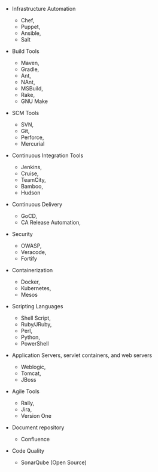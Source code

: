 
* Infrastructure Automation
  - Chef,
  - Puppet,
  - Ansible,
  - Salt

* Build Tools
  - Maven,
  - Gradle,
  - Ant,
  - NAnt,
  - MSBuild,
  - Rake,
  - GNU Make

* SCM Tools
  - SVN,
  - Git,
  - Perforce,
  - Mercurial

* Continuous Integration Tools
  - Jenkins,
  - Cruise,
  - TeamCity,
  - Bamboo,
  - Hudson

* Continuous Delivery
  - GoCD,
  - CA Release Automation,

* Security
  - OWASP,
  - Veracode,
  - Fortify

* Containerization
  - Docker,
  - Kubernetes,
  - Mesos

* Scripting Languages
  - Shell Script,
  - Ruby/JRuby,
  - Perl,
  - Python,
  - PowerShell

* Application Servers, servlet containers, and web servers
  - Weblogic,
  - Tomcat,
  - JBoss

* Agile Tools
  - Rally,
  - Jira,
  - Version One

* Document repository
  - Confluence

* Code Quality
  - SonarQube (Open Source) 
